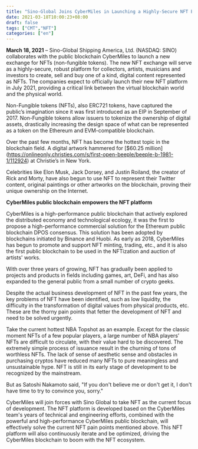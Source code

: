 ```yaml
---
title: "Sino-Global Joins CyberMiles in Launching a Highly-Secure NFT Exchange"
date: 2021-03-18T10:00:23+08:00
draft: false
tags: ["CMT","NFT"] 
categories: ["en"] 
---
```




**March 18, 2021** – Sino-Global Shipping America, Ltd. (NASDAQ: SINO) collaborates with the public blockchain CyberMiles to launch a new exchange for NFTs (non-fungible tokens). The new NFT exchange will serve as a highly-secure, robust platform for collectors, artists, musicians and investors to create, sell and buy one of a kind, digital content represented as NFTs. The companies expect to officially launch their new NFT platform in July 2021, providing a critical link between the virtual blockchain world and the physical world.


Non-Fungible tokens (NFTs), also ERC721 tokens, have captured the public’s imagination since it was first introduced as an EIP in September of 2017. Non-Fungible tokens allow issuers to tokenize the ownership of digital assets, drastically increasing the design space of what can be represented as a token on the Ethereum and EVM-compatible blockchain. 

Over the past few months, NFT has become the hottest topic in the blockchain field. A digital artwork hammered for [$60.25 million] (https://onlineonly.christies.com/s/first-open-beeple/beeple-b-1981-1/112924) at Christie’s in New York.

Celebrities like Elon Musk, Jack Dorsey, and Justin Roiland, the creator of Rick and Morty, have also begun to use NFT to represent their Twitter content, original paintings or other artworks on the blockchain, proving their unique ownership on the Internet. 

**CyberMiles public blockchain empowers the NFT platform**


CyberMiles is a high-performance public blockchain that actively explored the distributed economy and technological ecology, it was the first to propose a high-performance commercial solution for the Ethereum public blockchain DPOS consensus. This solution has been adopted by blockchains initiated by Binance and Huobi. As early as 2018, CyberMiles has begun to promote and support NFT minting, trading, etc., and it is also the first public blockchain to be used in the NFTization and auction of artists' works.

With over three years of growing, NFT has gradually been applied to projects and products in fields including games, art, DeFi, and has also expanded to the general public from a small number of crypto geeks.

Despite the actual business development of NFT in the past few years, the key problems of NFT have been identified, such as low liquidity, the difficulty in the transformation of digital values from physical products, etc. These are the thorny pain points that fetter the development of NFT and need to be solved urgently.

Take the current hottest NBA Topshot as an example. Except for the classic moment NFTs of a few popular players, a large number of NBA players’ NFTs are difficult to circulate, with their value hard to be discovered. The extremely simple process of issuance result in the churning of tons of worthless NFTs. The lack of sense of aesthetic sense and obstacles in purchasing cryptos have reduced many NFTs to pure meaningless and unsustainable hype. NFT is still in its early stage of development to be recognized by the mainstream.

But as Satoshi Nakamoto said, "If you don't believe me or don't get it, I don't have time to try to convince you, sorry." 

CyberMiles will join forces with Sino Global to take NFT as the current focus of development. The NFT platform is developed based on the CyberMiles team's years of technical and engineering efforts, combined with the powerful and high-performance CyberMiles public blockchain, will effectively solve the current NFT pain points mentioned above. This NFT platform will also continuously iterate and be optimized, driving the CyberMiles blockchain to boom with the NFT ecosystem.


